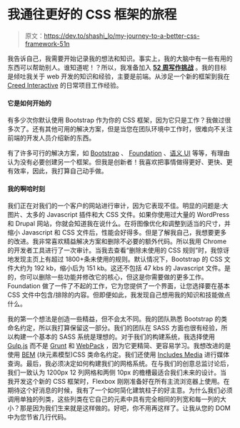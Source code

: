# 我通往更好的 CSS 框架的旅程

> 原文：<https://dev.to/shashi_lo/my-journey-to-a-better-css-framework-51n>

我告诉自己，我需要开始记录我的想法和知识。事实上，我的大脑中有一些有用的东西可以帮助别人。谁知道呢！？所以，我准备加入 [**52 周写作挑战**](https://writingcooperative.com/the-52-week-writing-challenge-55210b483a21#.6b0sc7j59) 。我的目标是倾吐我关于 web 开发的知识和经验，主要是前端。从涉足一个新的框架到我在 [Creed Interactive](http://creedinteractive.com) 的日常项目工作经验。

#### 它是如何开始的

有多少次你默认使用 Bootstrap 作为你的 CSS 框架，因为它只是工作？我做过很多次了。还有其他可用的解决方案，但是当您在团队环境中工作时，很难向不关注前端的开发人员介绍新的东西。

有了许多可行的解决方案，如 [Bootstrap](http://getbootstrap.com/) 、 [Foundation](http://foundation.zurb.com/) 、[语义 UI](http://semantic-ui.com/) 等等，有理由认为没有必要创建另一个框架。但我是创新者！我喜欢把事情做得更好、更快、更有效率，因此，我打算自己动手做。

#### 我的啊哈时刻

我们正在对我们的一个客户的网站进行审计，因为它表现不佳。明显的问题是:大图片、太多的 Javascript 插件和大 CSS 文件。如果你使用过大量的 WordPress 和 Drupal 网站，你就会知道我在说什么。在将图像优化和调整到适当的尺寸，并缩小 Javascript 和 CSS 文件后，性能会好得多。但是了解我自己，我想要更多的改进。我非常喜欢精益解决方案和删除不必要的额外代码。所以我用 Chrome 的开发者工具进行了一次审计。当我去查看“删除未使用的 CSS 规则”时，我惊讶地发现主页上有超过 1800+条未使用的规则。默认情况下，Bootstrap 的 CSS 文件大约为 192 kb，缩小后为 151 kb。这还不包括 47 kbs 的 Javascript 文件。是的，你可以删除一些功能并修改它的核心，但这是你需要做的更多工作。Foundation 做了一件了不起的工作，它为您提供了一个界面，让您选择要在基本 CSS 文件中包含/排除的内容。但即便如此，我发现自己想用我的知识和技能做点什么。

我的第一个想法是创造一些精益，但不会太不同。我的团队熟悉 Bootstrap 的类命名约定，所以我打算保留这一部分。我们的团队在 SASS 方面也很有经验，所以构建一个基本的 SASS 系统是理想的。对于我们的构建系统，我选择使用 [Gulp.js](http://gulpjs.com/) 而不是 [Grunt](https://gruntjs.com/) 和 [WebPack](https://webpack.js.org/) ，因为它更精简、更容易学习。我想改进的是使用 [BEM](http://getbem.com/) (块元素模型)CSS 类命名约定。我们还使用 [Includes Media](http://include-media.com/) 进行媒体查询。最后，我必须决定如何构建我们的网格系统。在与我们的创意总监讨论后，我们一致认为 1200px 12 列网格和两侧 10px 的檐槽最适合我们未来的设计。当我开发这个新的 CSS 框架时，Flexbox 刚刚准备好在所有主流浏览器上使用。在期待这个好消息的时候，我有了一个如何简化建筑柱子的好主意。为什么我们必须调用单独的列类，这些列类在它自己的元素中具有完全相同的列宽和每一列的大小？那是因为我们生来就是这样做的。好吧，你不用再这样了。让我从您的 DOM 中为您节省几行代码。
